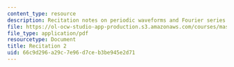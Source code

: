 ```yaml
---
content_type: resource
description: Recitation notes on periodic waveforms and Fourier series.
file: https://ol-ocw-studio-app-production.s3.amazonaws.com/courses/mas-160-signals-systems-and-information-for-media-technology-fall-2007/66c9d296a29c7e96d7ceb3be945e2d71_rec2.pdf
file_type: application/pdf
resourcetype: Document
title: Recitation 2
uid: 66c9d296-a29c-7e96-d7ce-b3be945e2d71
---
```


